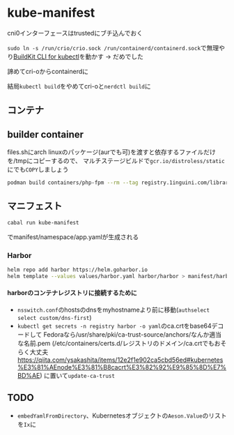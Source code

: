 # kube-manifest

cni0インターフェースはtrustedにブチ込んでおく

`sudo ln -s /run/crio/crio.sock /run/containerd/containerd.sock`で無理やり[BuildKit CLI for kubectl](https://github.com/vmware-tanzu/buildkit-cli-for-kubectl#buildkit-cli-for-kubectl)を動かす → だめでした

諦めてcri-oからcontainerdに

結局`kubectl build`をやめてcri-oと`nerdctl build`に

## コンテナ

## builder container

files.shにarch linuxのパッケージ(aurでも可)を渡すと依存するファイルだけを/tmpにコピーするので、
マルチステージビルドで`gcr.io/distroless/static`にでも`COPY`しましょう

``` bash
podman build containers/php-fpm --rm --tag registry.1inguini.com/library/php-fpm:$(date --utc +%Y%m%d)
```

## マニフェスト

``` bash
cabal run kube-manifest
```

でmanifest/namespace/app.yamlが生成される

### Harbor

``` bash
helm repo add harbor https://helm.goharbor.io
helm template --values values/harbor.yaml harbor/harbor > manifest/harbor.yaml
```

#### harborのコンテナレジストリに接続するために

* `nsswitch.conf`のhostsのdnsをmyhostnameより前に移動(`authselect select custom/dns-first`)
* `kubectl get secrets -n registry harbor -o yaml`のca.crtをbase64デコードして
  Fedoraなら/usr/share/pki/ca-trust-source/anchors/なんか適当な名前.pem
  (/etc/containers/certs.d/レジストリのドメイン/ca.crtでもおそらく大丈夫
  <https://qiita.com/ysakashita/items/12e2f1e902ca5cbd56ed#kubernetes%E3%81%AEnode%E3%81%B8cacrt%E3%82%92%E9%85%8D%E7%BD%AE>)
  に置いて`update-ca-trust`

## TODO

* `embedYamlFromDirectory`、Kubernetesオブジェクトの`Aeson.Value`のリストを`Ix`に
